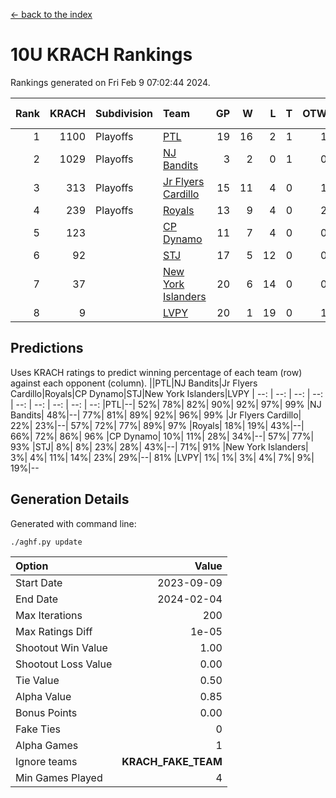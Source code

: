 [<- back to the index](readme.md)
# 10U KRACH Rankings
Rankings generated on Fri Feb  9 07:02:44 2024.

Rank|KRACH|Subdivision|Team|GP|W|L|T|OTW|OTL|SoS|Exp Wins|Win Diff
---:|---:|:---|:---|---:|---:|---:|---:|---:|---:|---:|---:|---:
1|1100|Playoffs|[PTL](https://gamesheetstats.com/seasons/3663/teams/140791/schedule)|19|16|2|1|1|1|454|17.3|-0.0
2|1029|Playoffs|[NJ Bandits](https://gamesheetstats.com/seasons/3663/teams/140807/schedule)|3|2|0|1|0|0|313|3.3|-0.0
3|313|Playoffs|[Jr Flyers Cardillo](https://gamesheetstats.com/seasons/3663/teams/140794/schedule)|15|11|4|0|1|0|213|11.9|0.0
4|239|Playoffs|[Royals](https://gamesheetstats.com/seasons/3663/teams/140796/schedule)|13|9|4|0|2|0|183|9.9|0.0
5|123||[CP Dynamo](https://gamesheetstats.com/seasons/3663/teams/140795/schedule)|11|7|4|0|0|1|221|7.9|0.0
6|92||[STJ](https://gamesheetstats.com/seasons/3663/teams/140792/schedule)|17|5|12|0|0|2|464|5.9|0.0
7|37||[New York Islanders](https://gamesheetstats.com/seasons/3663/teams/140793/schedule)|20|6|14|0|0|1|350|6.9|0.0
8|9||[LVPY](https://gamesheetstats.com/seasons/3663/teams/140790/schedule)|20|1|19|0|1|0|332|1.9|0.0

## Predictions
Uses KRACH ratings to predict winning percentage of each team (row) against each opponent (column).
||PTL|NJ Bandits|Jr Flyers Cardillo|Royals|CP Dynamo|STJ|New York Islanders|LVPY
| --: | --: | --: | --: | --: | --: | --: | --: | --: 
|PTL|--| 52%| 78%| 82%| 90%| 92%| 97%| 99%
|NJ Bandits| 48%|--| 77%| 81%| 89%| 92%| 96%| 99%
|Jr Flyers Cardillo| 22%| 23%|--| 57%| 72%| 77%| 89%| 97%
|Royals| 18%| 19%| 43%|--| 66%| 72%| 86%| 96%
|CP Dynamo| 10%| 11%| 28%| 34%|--| 57%| 77%| 93%
|STJ|  8%|  8%| 23%| 28%| 43%|--| 71%| 91%
|New York Islanders|  3%|  4%| 11%| 14%| 23%| 29%|--| 81%
|LVPY|  1%|  1%|  3%|  4%|  7%|  9%| 19%|--

## Generation Details

Generated with command line:
```
./aghf.py update
```

| Option | Value |
| :----- | ----: |
| Start Date | 2023-09-09 |
| End Date | 2024-02-04 |
| Max Iterations | 200 |
| Max Ratings Diff | 1e-05 |
| Shootout Win Value | 1.00 |
| Shootout Loss Value | 0.00 |
| Tie Value | 0.50 |
| Alpha Value | 0.85 |
| Bonus Points | 0.00 |
| Fake Ties | 0 |
| Alpha Games | 1 |
| Ignore teams | __KRACH_FAKE_TEAM__ |
| Min Games Played | 4 |

